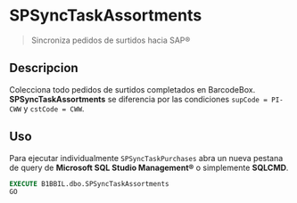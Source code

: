 # SPSyncTaskAssortments
> Sincroniza pedidos de surtidos hacia SAP®

## Descripcion
Colecciona todo pedidos de surtidos completados en BarcodeBox. __SPSyncTaskAssortments__ se diferencia por las condiciones `supCode = PI-CWW` y `cstCode = CWW`.

## Uso
Para ejecutar individualmente `SPSyncTaskPurchases` abra un nueva pestana de query de __Microsoft SQL Studio Management®__ o simplemente __SQLCMD__.

```sql
EXECUTE B1BBIL.dbo.SPSyncTaskAssortments
GO
```